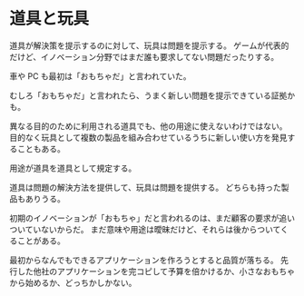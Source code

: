 # 道具と玩具

道具が解決策を提示するのに対して、玩具は問題を提示する。
ゲームが代表的だけど、イノベーション分野ではまだ誰も要求してない問題だったりする。

車や PC も最初は「おもちゃだ」と言われていた。

むしろ「おもちゃだ」と言われたら、うまく新しい問題を提示できている証拠かも。

異なる目的のために利用される道具でも、他の用途に使えないわけではない。
目的なく玩具として複数の製品を組み合わせているうちに新しい使い方を発見することもある。

用途が道具を道具として規定する。

道具は問題の解決方法を提供して、玩具は問題を提供する。
どちらも持った製品もありうる。

初期のイノベーションが「おもちゃ」だと言われるのは、まだ顧客の要求が追いついていないからだ。
まだ意味や用途は曖昧だけど、それらは後からついてくることがある。

最初からなんでもできるアプリケーションを作ろうとすると品質が落ちる。
先行した他社のアプリケーションを完コピして予算を倍かけるか、小さなおもちゃから始めるか、どっちかしかない。
